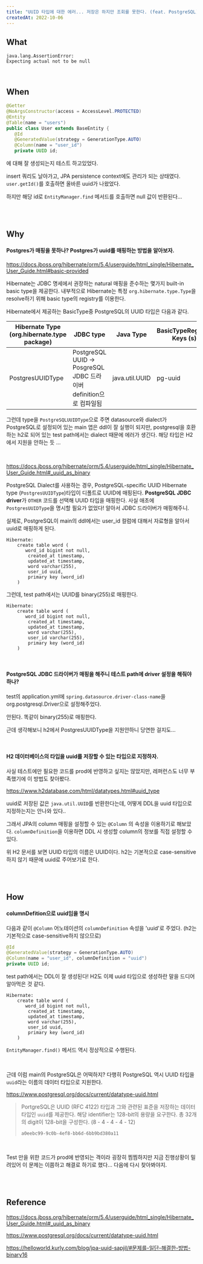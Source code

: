 ```yaml
---
title: "UUID 타입에 대한 에러... 저장은 하지만 조회를 못한다. (feat. PostgreSQL)"
createdAt: 2022-10-06
---
```


## What

```
java.lang.AssertionError: 
Expecting actual not to be null
```

<br />

## When

```java
@Getter
@NoArgsConstructor(access = AccessLevel.PROTECTED)
@Entity
@Table(name = "users")
public class User extends BaseEntity {
   @Id
   @GeneratedValue(strategy = GenerationType.AUTO)
   @Column(name = "user_id")
   private UUID id;
```

에 대해 잘 생성되는지 테스트 하고있었다. 

insert 쿼리도 날아가고, JPA persistence context에도 관리가 되는 상태였다. `user.getId()`를 호출하면 올바른 uuid가 나왔었다.

하지만 해당 id로 `EntityManager.find` 메서드를 호출하면 null 값이 반환된다...

<br />
<br />

## Why

#### Postgres가 매핑을 못하나? Postgres가 uuid를 매핑하는 방법을 알아보자.

https://docs.jboss.org/hibernate/orm/5.4/userguide/html_single/Hibernate_User_Guide.html#basic-provided

Hibernate는 JDBC 명세에서 권장하는 natural 매핑을 준수하는 몇가지 built-in basic type을 제공한다. 내부적으로 Hibernate는 특정 `org.hibernate.type.Type`을 resolve하기 위해 basic type의 registry를 이용한다.

Hibernate에서 제공하는 BasicType중 PostgreSQL의 UUID 타입은 다음과 같다. 

| Hibernate Type  (org.hibernate.type package) | JDBC type | Java Type | BasicTypeRegistry Keys (s)
| -- | -- | -- | --
PostgresUUIDType | PostgreSQL UUID -> PosgreSQL JDBC 드라이버 definition으로 컴파일됨 | java.util.UUID | pg-uuid

그런데 type을 `PostgreSQLUUIDType`으로 주면 datasource와 dialect가 PostgreSQL로 설정되어 있는 main 앱은 ddl이 잘 실행이 되지만, postgresql을 호환하는 h2로 되어 있는 test path에서는 dialect 때문에 에러가 생긴다. 해당 타입은 H2에서 지원을 안하는 듯 ...</span></p>

<br />



https://docs.jboss.org/hibernate/orm/5.4/userguide/html_single/Hibernate_User_Guide.html#_uuid_as_binary

PostgreSQL Dialect를 사용하는 경우, PostgreSQL-specific UUID Hibernate type (`PostgresUUIDType`)타입이 디폴트로 UUID에 매핑된다.  **PostgreSQL JDBC driver**가 `OTHER` 코드를 선택해 UUID 타입을 매핑한다. 사실 애초에 `PostgresUUIDType`을 명시할 필요가 없었다! 알아서 JDBC 드라이버가 매핑해주니.

실제로, PostgreSQL이 main의 ddl에서는 user_id 컬럼에 대해서 자료형을 알아서 uuid로 매핑하게 된다.

```
Hibernate: 
    create table word (
       word_id bigint not null,
        created_at timestamp,
        updated_at timestamp,
        word varchar(255),
        user_id uuid,
        primary key (word_id)
    )
```

그런데, test path에서는 UUID를 binary(255)로 매핑한다. 

``` 
Hibernate: 
    create table word (
       word_id bigint not null,
        created_at timestamp,
        updated_at timestamp,
        word varchar(255),
        user_id varchar(255),
        primary key (word_id)
    )
```

<br />


#### PostgreSQL JDBC 드라이버가 매핑을 해주니 테스트 path에 driver 설정을 해줘야 하나?

test의 application.yml에 `spring.datasource.driver-class-name`을 org.postgresql.Driver으로 설정해주었다.

안된다. 똑같이 binary(255)로 매핑한다.

근데 생각해보니 h2에서 PostgresUUIDType을 지원안하니 당연한 걸지도...

<br />

#### H2 데이터베이스의 타입을 uuid를 저장할 수 있는 타입으로 지정하자.

사실 테스트에만 필요한 코드를 prod에 반영하고 싶지는 않았지만, 레퍼런스도 너무 부족했기에 이 방법도 찾아봤다.

https://www.h2database.com/html/datatypes.html#uuid_type

uuid로 저장된 값은 `java.util.UUID`를 반환한다는데, 어떻게 DDL을 uuid 타입으로 지정하는지는 안나와 있다..

그래서 JPA의 column 매핑을 설정할 수 있는 `@Column` 의 속성을 이용하기로 해보았다. `columnDefinition`을 이용하면 DDL 시 생성할 column의 정보를 직접 설정할 수 있다. 

위 H2 문서를 보면 UUID 타입의 이름은 UUID이다. h2는 기본적으로 case-sensitive하지 않기 때문에 uuid로 주어보기로 한다.

<br />
<br />

## How 

#### columnDefition으로 uuid임을 명시 

다음과 같이 `@Column` 어노테이션의 `columnDefinition` 속성을 'uuid'로 주었다. (h2는 기본적으로 case-sensitive하지 않으므로)

```java
@Id
@GeneratedValue(strategy = GenerationType.AUTO)
@Column(name = "user_id", columnDefinition = "uuid")
private UUID id;
```

test path에서는 DDL이 잘 생성된다! H2도 이제 uuid 타입으로 생성하란 말을 드디어 알아먹은 것 같다.

``` 
Hibernate: 
    create table word (
       word_id bigint not null,
        created_at timestamp,
        updated_at timestamp,
        word varchar(255),
        user_id uuid,
        primary key (word_id)
    )
```

`EntityManager.find()` 메서드 역시 정상적으로 수행된다.

<br />

근데 이럼 main의 PostgreSQL은 어떡하지? 다행히 PostgreSQL 역시 UUID 타입을 `uuid`라는 이름의 데이터 타입으로 지원한다.

https://www.postgresql.org/docs/current/datatype-uuid.html

> PortgreSQL은 UUID (RFC 4122) 타입과 그와 관련된 표준을 저장하는 데이터 타입인 `uuid`를 제공한다. 해당 identifier는 128-bit의 용량을 요구한다. 총 32개의 digit이 128-bit을 구성한다. (8 - 4 - 4 - 4 - 12)
>
> ```
> a0eebc99-9c0b-4ef8-bb6d-6bb9bd380a11  
> ```

<br />

Test 만을 위한 코드가 prod에 반영되는 격이라 굉장히 찜찜하지만 지금 진행상황이 밀려있어 이 문제는 이쯤하고 해결로 하기로 했다... 다음에 다시 찾아봐야지.

<br />
<br />

## Reference 

https://docs.jboss.org/hibernate/orm/5.4/userguide/html_single/Hibernate_User_Guide.html#_uuid_as_binary

https://www.postgresql.org/docs/current/datatype-uuid.html

https://helloworld.kurly.com/blog/jpa-uuid-sapjil/#문제를-일단-해결한-방법-binary16
